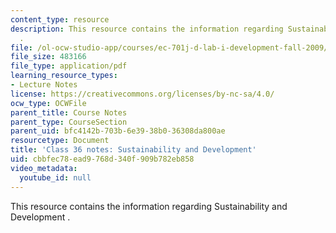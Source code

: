 ```yaml
---
content_type: resource
description: This resource contains the information regarding Sustainability and Development
  .
file: /ol-ocw-studio-app/courses/ec-701j-d-lab-i-development-fall-2009/cbbfec78ead9768d340f909b782eb858_MITEC_701JF09_lec36_notes.pdf
file_size: 483166
file_type: application/pdf
learning_resource_types:
- Lecture Notes
license: https://creativecommons.org/licenses/by-nc-sa/4.0/
ocw_type: OCWFile
parent_title: Course Notes
parent_type: CourseSection
parent_uid: bfc4142b-703b-6e39-38b0-36308da800ae
resourcetype: Document
title: 'Class 36 notes: Sustainability and Development'
uid: cbbfec78-ead9-768d-340f-909b782eb858
video_metadata:
  youtube_id: null
---
```

This resource contains the information regarding Sustainability and Development .